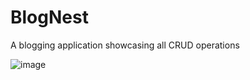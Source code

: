 # BlogNest
A blogging application showcasing all CRUD operations

![image](https://github.com/user-attachments/assets/181c35f3-1f97-4410-badc-4ac9b0d1a457)
